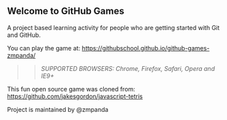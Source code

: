 ## Welcome to GitHub Games

A project based learning activity for people who are getting started with Git and GitHub.

You can play the game at: https://githubschool.github.io/github-games-zmpanda/

>> _*SUPPORTED BROWSERS*: Chrome, Firefox, Safari, Opera and IE9+_

This fun open source game was cloned from: https://github.com/jakesgordon/javascript-tetris

Project is maintained by @zmpanda
